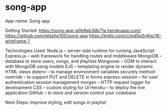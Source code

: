 # song-app
App-name: Song-app

Getting Started: https://song-app-e0b9eb3db71a.herokuapp.com/
https://github.com/jelesho100/song-app
https://trello.com/c/md5q3vKm/16-wireframe-1

Technologies Used: Node.js – server-side runtime for running JavaScript
Express.js – web framework for handling routes and middleware
MongoDB – database to store users, songs, and playlists
Mongoose – ODM to interact with MongoDB using models
EJS – templating engine to render dynamic HTML views
dotenv – to manage environment variables securely
method-override – to support PUT and DELETE in forms
express-session – for user authentication session management
morgan – HTTP request logger for development
CSS – custom styling for UI
Heroku – to deploy the live application
GitHub – to store and version control your codebase

Next Steps: Improve styling, edit songs in playlist

